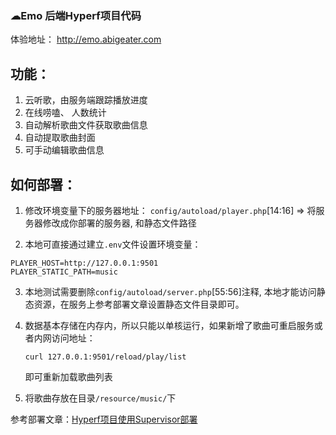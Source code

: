 ### ☁Emo 后端Hyperf项目代码

体验地址： http://emo.abigeater.com

## 功能：

1. 云听歌，由服务端跟踪播放进度
2. 在线唠嗑、 人数统计
3. 自动解析歌曲文件获取歌曲信息
4. 自动提取歌曲封面
5. 可手动编辑歌曲信息

## 如何部署：

1. 修改环境变量下的服务器地址：
  `config/autoload/player.php`[14:16] => 将服务器修改成你部署的服务器, 和静态文件路径

2. 本地可直接通过建立`.env`文件设置环境变量：

```code
PLAYER_HOST=http://127.0.0.1:9501
PLAYER_STATIC_PATH=music
```

3. 本地测试需要删除`config/autoload/server.php`[55:56]注释, 本地才能访问静态资源，在服务上参考部署文章设置静态文件目录即可。

4. 数据基本存储在内存内，所以只能以单核运行，如果新增了歌曲可重启服务或者内网访问地址：
    ```code
    curl 127.0.0.1:9501/reload/play/list
    ```
    即可重新加载歌曲列表

5. 将歌曲存放在目录`/resource/music/`下

参考部署文章：[Hyperf项目使用Supervisor部署](https://abigeater.com/archives/190)